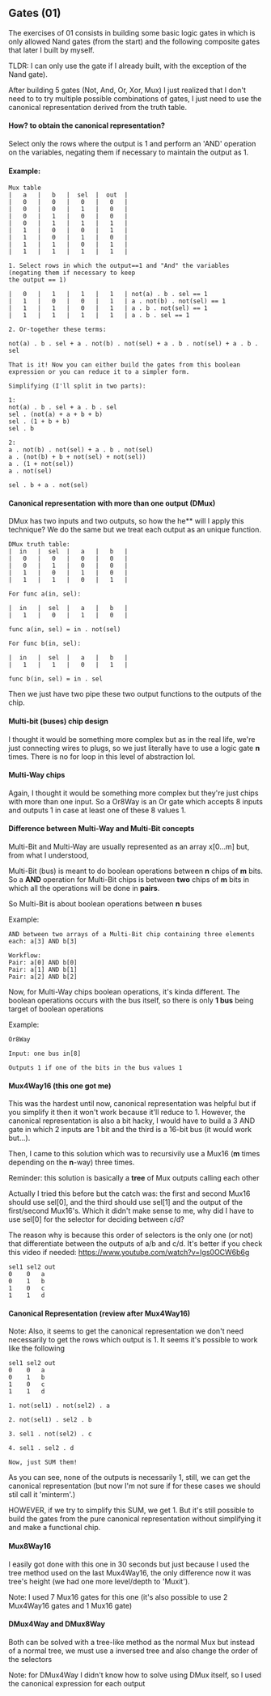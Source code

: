 ## Gates (01)

The exercises of 01 consists in building some basic logic gates in which is only allowed
Nand gates (from the start) and the following composite gates that later I built by myself.

TLDR: I can only use the gate if I already built, with the exception of the Nand gate).

After building 5 gates (Not, And, Or, Xor, Mux) I just realized that I don't need to
to try multiple possible combinations of gates, I just need
to use the canonical representation derived from the truth table.

#### How? to obtain the canonical representation?

Select only the rows where the output is 1 and perform an 'AND' operation on the variables, negating them if necessary to maintain the output as 1.

#### Example: 
```
Mux table
|   a   |   b   |  sel  |  out  |
|   0   |   0   |   0   |   0   |
|   0   |   0   |   1   |   0   |
|   0   |   1   |   0   |   0   |
|   0   |   1   |   1   |   1   |
|   1   |   0   |   0   |   1   |
|   1   |   0   |   1   |   0   |
|   1   |   1   |   0   |   1   |
|   1   |   1   |   1   |   1   |

1. Select rows in which the output==1 and "And" the variables (negating them if necessary to keep
the output == 1)

|   0   |   1   |   1   |   1   | not(a) . b . sel == 1
|   1   |   0   |   0   |   1   | a . not(b) . not(sel) == 1
|   1   |   1   |   0   |   1   | a . b . not(sel) == 1
|   1   |   1   |   1   |   1   | a . b . sel == 1

2. Or-together these terms:

not(a) . b . sel + a . not(b) . not(sel) + a . b . not(sel) + a . b . sel

That is it! Now you can either build the gates from this boolean expression or you can reduce it to a simpler form.

Simplifying (I'll split in two parts):

1:
not(a) . b . sel + a . b . sel
sel . (not(a) + a + b + b)
sel . (1 + b + b)
sel . b

2:
a . not(b) . not(sel) + a . b . not(sel)
a . (not(b) + b + not(sel) + not(sel))
a . (1 + not(sel))
a . not(sel)

sel . b + a . not(sel)
```

#### Canonical representation with more than one output (DMux)

DMux has two inputs and two outputs, so how the he** will I apply this technique?
We do the same but we treat each output as an unique function.

```
DMux truth table:
|  in   |  sel  |   a   |   b   |
|   0   |   0   |   0   |   0   |
|   0   |   1   |   0   |   0   |
|   1   |   0   |   1   |   0   |
|   1   |   1   |   0   |   1   |

For func a(in, sel):

|  in   |  sel  |   a   |   b   |
|   1   |   0   |   1   |   0   |

func a(in, sel) = in . not(sel)

For func b(in, sel):

|  in   |  sel  |   a   |   b   |
|   1   |   1   |   0   |   1   |

func b(in, sel) = in . sel
```

Then we just have two pipe these two output functions to the outputs of the chip.

#### Multi-bit (buses) chip design

I thought it would be something more complex but as in the real life, we're just connecting
wires to plugs, so we just literally have to use a logic gate **n** times. There is no for loop
in this level of abstraction lol.

#### Multi-Way chips

Again, I thought it would be something more complex but they're just chips with more than one input.
So a Or8Way is an Or gate which accepts 8 inputs and outputs 1 in case at least one of these 8 values 1.

#### Difference between Multi-Way and Multi-Bit concepts
Multi-Bit and Multi-Way are usually represented as an array x[0...m] but, from what I understood,

Multi-Bit (bus) is meant to do boolean operations between **n** chips of **m** bits. So a **AND** operation
for Multi-Bit chips is between **two** chips of **m** bits in which all the operations will be done
in **pairs**.

So Multi-Bit is about boolean operations between **n** buses

Example:
```
AND between two arrays of a Multi-Bit chip containing three elements each: a[3] AND b[3]

Workflow:
Pair: a[0] AND b[0]
Pair: a[1] AND b[1]
Pair: a[2] AND b[2]
```

Now, for Multi-Way chips boolean operations, it's kinda different. The boolean operations occurs with
the bus itself, so there is only **1 bus** being target of boolean operations

Example:
```
Or8Way

Input: one bus in[8]

Outputs 1 if one of the bits in the bus values 1
```

#### Mux4Way16 (this one got me)

This was the hardest until now, canonical representation was helpful but if you simplify it then it won't work
because it'll reduce to 1. However, the canonical representation is also a bit hacky, I would have to build a
3 AND gate in which 2 inputs are 1 bit and the third is a 16-bit bus (it would work but...).

Then, I came to this solution which was to recursivily use a Mux16 (**m** times depending on the **n**-way) three times.

Reminder: this solution is basically a **tree** of Mux outputs calling each other

Actually I tried this before but the catch was: the first and second Mux16 should use sel[0], and the third should use sel[1] and the output of the first/second Mux16's. Which it didn't make sense to me, why did I have to use sel[0] for the selector for deciding between c/d?

The reason why is because this order of selectors is the only one (or not) that differentiate between the outputs of a/b and c/d.
It's better if you check this video if needed: https://www.youtube.com/watch?v=Igs0OCW6b6g
```
sel1 sel2 out 
0    0   a  
0    1   b  
1    0   c  
1    1   d  
```

#### Canonical Representation (review after Mux4Way16)

Note: Also, it seems to get the canonical representation we don't need necessarily to get the rows which output is 1.
It seems it's possible to work like the following

```
sel1 sel2 out 
0    0   a  
0    1   b  
1    0   c  
1    1   d  

1. not(sel1) . not(sel2) . a

2. not(sel1) . sel2 . b

3. sel1 . not(sel2) . c

4. sel1 . sel2 . d

Now, just SUM them!
```

As you can see, none of the outputs is necessarily 1, still, we can get the canonical representation (but now
I'm not sure if for these cases we should stil call it 'minterm'.)

HOWEVER, if we try to simplify this SUM, we get 1. But it's still possible to build the gates from the pure canonical
representation without simplifying it and make a functional chip. 

#### Mux8Way16

I easily got done with this one in 30 seconds but just because I used the tree method used on the last Mux4Way16,
the only difference now it was tree's height (we had one more level/depth to 'Muxit').

Note: I used 7 Mux16 gates for this one (it's also possible to use 2 Mux4Way16 gates and 1 Mux16 gate)


#### DMux4Way and DMux8Way

Both can be solved with a tree-like method as the normal Mux but instead of a normal tree, we must use a inversed tree and
also change the order of the selectors

Note: for DMux4Way I didn't know how to solve using DMux itself, so I used the canonical expression for each output
